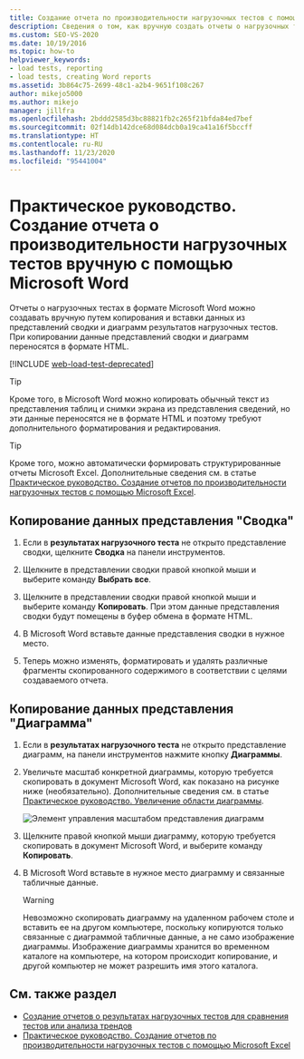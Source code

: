 ```yaml
---
title: Создание отчета по производительности нагрузочных тестов с помощью Microsoft Word
description: Сведения о том, как вручную создать отчеты о нагрузочных тестах в формате Microsoft Word путем копирования и вставки данных из представлений сводки и графов результатов нагрузочных тестов.
ms.custom: SEO-VS-2020
ms.date: 10/19/2016
ms.topic: how-to
helpviewer_keywords:
- load tests, reporting
- load tests, creating Word reports
ms.assetid: 3b864c75-2699-48c1-a2b4-9651f108c267
author: mikejo5000
ms.author: mikejo
manager: jillfra
ms.openlocfilehash: 2bddd2585d3bc88821fb2c265f21bfda84ed7bef
ms.sourcegitcommit: 02f14db142dce68d084dcb0a19ca41a16f5bccff
ms.translationtype: HT
ms.contentlocale: ru-RU
ms.lasthandoff: 11/23/2020
ms.locfileid: "95441004"
---
```

# <a name="how-to-manually-create-a-load-test-performance-report-using-microsoft-word"></a>Практическое руководство. Создание отчета о производительности нагрузочных тестов вручную с помощью Microsoft Word

Отчеты о нагрузочных тестах в формате Microsoft Word можно создавать вручную путем копирования и вставки данных из представлений сводки и диаграмм результатов нагрузочных тестов. При копировании данные представлений сводки и диаграмм переносятся в формате HTML.

[!INCLUDE [web-load-test-deprecated](includes/web-load-test-deprecated.md)]

> [!TIP]
> Кроме того, в Microsoft Word можно копировать обычный текст из представления таблиц и снимки экрана из представления сведений, но эти данные переносятся не в формате HTML и поэтому требуют дополнительного форматирования и редактирования.

> [!TIP]
> Кроме того, можно автоматически формировать структурированные отчеты Microsoft Excel. Дополнительные сведения см. в статье [Практическое руководство. Создание отчетов по производительности нагрузочных тестов с помощью Microsoft Excel](../test/how-to-create-load-test-performance-reports-using-microsoft-excel.md).

## <a name="copy-summary-view-data"></a>Копирование данных представления "Сводка"

1. Если в **результатах нагрузочного теста** не открыто представление сводки, щелкните **Сводка** на панели инструментов.

2. Щелкните в представлении сводки правой кнопкой мыши и выберите команду **Выбрать все**.

3. Щелкните в представлении сводки правой кнопкой мыши и выберите команду **Копировать**. При этом данные представления сводки будут помещены в буфер обмена в формате HTML.

4. В Microsoft Word вставьте данные представления сводки в нужное место.

5. Теперь можно изменять, форматировать и удалять различные фрагменты скопированного содержимого в соответствии с целями создаваемого отчета.

## <a name="copy-graph-view-data"></a>Копирование данных представления "Диаграмма"

1. Если в **результатах нагрузочного теста** не открыто представление диаграмм, на панели инструментов нажмите кнопку **Диаграммы**.

2. Увеличьте масштаб конкретной диаграммы, которую требуется скопировать в документ Microsoft Word, как показано на рисунке ниже (необязательно). Дополнительные сведения см. в статье [Практическое руководство. Увеличение области диаграммы](../test/how-to-zoom-in-on-a-region-of-the-graph-in-load-test-results.md).

     ![Элемент управления масштабом представления диаграмм](../test/media/ltest_zoomcontrol.png)

3. Щелкните правой кнопкой мыши диаграмму, которую требуется скопировать в документ Microsoft Word, и выберите команду **Копировать**.

4. В Microsoft Word вставьте в нужное место диаграмму и связанные табличные данные.

    > [!WARNING]
    > Невозможно скопировать диаграмму на удаленном рабочем столе и вставить ее на другом компьютере, поскольку копируются только связанные с диаграммой табличные данные, а не само изображение диаграммы. Изображение диаграммы хранится во временном каталоге на компьютере, на котором происходит копирование, и другой компьютер не может разрешить имя этого каталога.

## <a name="see-also"></a>См. также раздел

- [Создание отчетов о результатах нагрузочных тестов для сравнения тестов или анализа трендов](../test/compare-load-test-results.md)
- [Практическое руководство. Создание отчетов по производительности нагрузочных тестов с помощью Microsoft Excel](../test/how-to-create-load-test-performance-reports-using-microsoft-excel.md)
